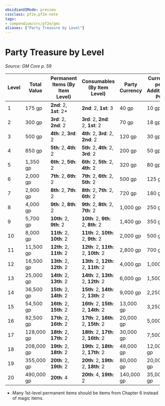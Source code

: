 ```yaml
---
obsidianUIMode: preview
cssclass: pf2e,pf2e-note
tags:
- compendium/src/pf2e/gmc
aliases: ["Party Treasure by Level"]
---
```

# Party Treasure by Level  
*Source: GM Core p. 59*  

| Level | Total Value | Permanent Items (By Item Level) | Consumables (By Item Level) | Party Currency | Currency per Additional PC |
|-------|-------------|---------------------------------|-----------------------------|----------------|----------------------------|
| 1 | 175 gp | **2nd**: 2, **1st**: 2* | **2nd**: 2, **1st**: 3 | 40 gp | 10 gp |
| 2 | 300 gp | **3rd**: 2, **2nd**: 2 | **3rd**: 2, **2nd**: 2, **1st**: 2 | 70 gp | 18 gp |
| 3 | 500 gp | **4th**: 2, **3rd**: 2 | **4th**: 2, **3rd**: 2, **2nd**: 2 | 120 gp | 30 gp |
| 4 | 850 gp | **5th**: 2, **4th**: 2 | **5th**: 2, **4th**: 2, **3rd**: 2 | 200 gp | 50 gp |
| 5 | 1,350 gp | **6th**: 2, **5th**: 2 | **6th**: 2, **5th**: 2, **4th**: 2 | 320 gp | 80 gp |
| 6 | 2,000 gp | **7th**: 2, **6th**: 2 | **7th**: 2, **6th**: 2, **5th**: 2 | 500 gp | 125 gp |
| 7 | 2,900 gp | **8th**: 2, **7th**: 2 | **8th**: 2, **7th**: 2, **6th**: 2 | 720 gp | 180 gp |
| 8 | 4,000 gp | **9th**: 2, **8th**: 2 | **9th**: 2, **8th**: 2, **7th**: 2 | 1,000 gp | 250 gp |
| 9 | 5,700 gp | **10th**: 2, **9th**: 2 | **10th**: 2, **9th**: 2, **8th**: 2 | 1,400 gp | 350 gp |
| 10 | 8,000 gp | **11th**: 2, **10th**: 2 | **11th**: 2, **10th**: 2, **9th**: 2 | 2,000 gp | 500 gp |
| 11 | 11,500 gp | **12th**: 2, **11th**: 2 | **12th**: 2, **11th**: 2, **10th**: 2 | 2,800 gp | 700 gp |
| 12 | 16,500 gp | **13th**: 2, **12th**: 2 | **13th**: 2, **12th**: 2, **11th**: 2 | 4,000 gp | 1,000 gp |
| 13 | 25,000 gp | **14th**: 2, **13th**: 2 | **14th**: 2, **13th**: 2, **12th**: 2 | 6,000 gp | 1,500 gp |
| 14 | 36,500 gp | **15th**: 2, **14th**: 2 | **15th**: 2, **14th**: 2, **13th**: 2 | 9,000 gp | 2,250 gp |
| 15 | 54,500 gp | **16th**: 2, **15th**: 2 | **16th**: 2, **15th**: 2, **14th**: 2 | 13,000 gp | 3,250 gp |
| 16 | 82,500 gp | **17th**: 2, **16th**: 2 | **17th**: 2, **16th**: 2, **15th**: 2 | 20,000 gp | 5,000 gp |
| 17 | 128,000 gp | **18th**: 2, **17th**: 2 | **18th**: 2, **17th**: 2, **16th**: 2 | 30,000 gp | 7,500 gp |
| 18 | 208,000 gp | **19th**: 2, **18th**: 2 | **19th**: 2, **18th**: 2, **17th**: 2 | 48,000 gp | 12,000 gp |
| 19 | 355,000 gp | **20th**: 2, **19th**: 2 | **20th**: 2, **19th**: 2, **18th**: 2 | 80,000 gp | 20,000 gp |
| 20 | 490,000 gp | **20th**: 4 | **20th**: 4, **19th**: 2 | 140,000 gp | 35,000 gp |

* Many 1st-level permanent items should be items from Chapter 6 instead of magic items.